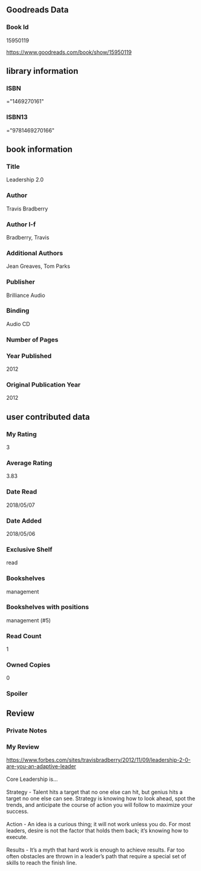 <!-- This template shows how to bulk convert all columns of data into one markdown file -->
<!-- caveat: KeyError if there's a mismatch. Empty values output nothing -->

## Goodreads Data

### Book Id 

15950119

https://www.goodreads.com/book/show/15950119

## library information

### ISBN 
="1469270161"

### ISBN13 
="9781469270166"

## book information

### Title
Leadership 2.0

### Author 
Travis Bradberry

### Author l-f 
Bradberry, Travis

### Additional Authors
Jean Greaves, Tom Parks

### Publisher 
Brilliance Audio

### Binding
Audio CD

### Number of Pages


### Year Published
2012

### Original Publication Year 
2012

## user contributed data

### My Rating
3

### Average Rating
3.83

### Date Read
2018/05/07

### Date Added
2018/05/06

### Exclusive Shelf
read

### Bookshelves
management

### Bookshelves with positions
management (#5)

### Read Count
1

### Owned Copies
0

### Spoiler 


## Review

### Private Notes


### My Review
https://www.forbes.com/sites/travisbradberry/2012/11/09/leadership-2-0-are-you-an-adaptive-leader<br/><br/>Core Leadership is...<br/><br/>Strategy - Talent hits a target that no one else can hit, but genius hits a target no one else can see. Strategy is knowing how to look ahead, spot the trends, and anticipate the course of action you will follow to maximize your success.<br/><br/>Action - An idea is a curious thing; it will not work unless you do. For most leaders, desire is not the factor that holds them back; it’s knowing how to execute.<br/><br/>Results - It’s a myth that hard work is enough to achieve results. Far too often obstacles are thrown in a leader’s path that require a special set of skills to reach the finish line.